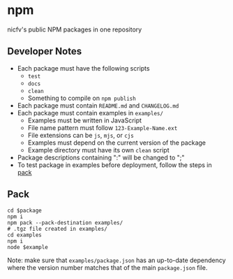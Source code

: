 # npm
nicfv's public NPM packages in one repository

## Developer Notes
- Each package must have the following scripts
    - `test`
    - `docs`
    - `clean`
    - Something to compile on `npm publish`
- Each package must contain `README.md` and `CHANGELOG.md`
- Each package must contain examples in `examples/`
    - Examples must be written in JavaScript
    - File name pattern must follow `123-Example-Name.ext`
    - File extensions can be `js`, `mjs`, or `cjs`
    - Examples must depend on the current version of the package
    - Example directory must have its own `clean` script
- Package descriptions containing ":" will be changed to ";"
- To test package in examples before deployment, follow the steps in [pack](#pack)

## Pack
```shell
cd $package
npm i
npm pack --pack-destination examples/
# .tgz file created in examples/
cd examples
npm i
node $example
```
Note: make sure that `examples/package.json` has an up-to-date dependency where the version number matches that of the main `package.json` file.